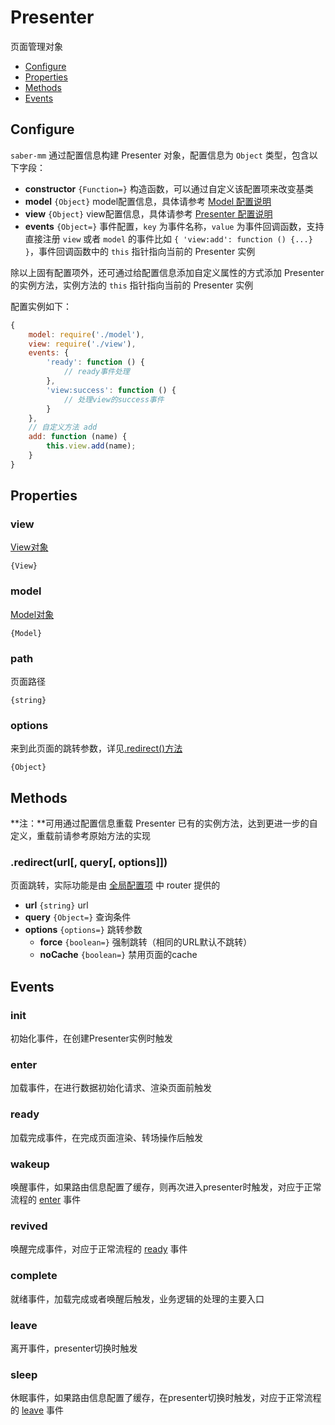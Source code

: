 Presenter
===

页面管理对象

* [Configure](#configure)
* [Properties](#properties)
* [Methods](#methods)
* [Events](#events)

## Configure

`saber-mm` 通过配置信息构建 Presenter 对象，配置信息为 `Object` 类型，包含以下字段：

* **constructor** `{Function=}` 构造函数，可以通过自定义该配置项来改变基类
* **model** `{Object}` model配置信息，具体请参考 [Model 配置说明](model.md#configure)
* **view** `{Object}` view配置信息，具体请参考 [Presenter 配置说明](view.md#configure)
* **events** `{Object=}` 事件配置，`key` 为事件名称，`value` 为事件回调函数，支持直接注册 `view` 或者 `model` 的事件比如 `{ 'view:add': function () {...} }`，事件回调函数中的 `this` 指针指向当前的 Presenter 实例

除以上固有配置项外，还可通过给配置信息添加自定义属性的方式添加 Presenter 的实例方法，实例方法的 `this` 指针指向当前的 Presenter 实例

配置实例如下：

```js
{
    model: require('./model'),
    view: require('./view'),
    events: {
        'ready': function () {
            // ready事件处理
        },
        'view:success': function () {
            // 处理view的success事件
        }
    },
    // 自定义方法 add
    add: function (name) {
        this.view.add(name);
    }
}
```

## Properties

### view

[View对象](view.md)

`{View}`

### model

[Model对象](model.md)

`{Model}`

### path

页面路径

`{string}`

### options

来到此页面的跳转参数，详见[.redirect()方法](#redirecturl-query-options)

`{Object}`

## Methods

**注：**可用通过配置信息重载 Presenter 已有的实例方法，达到更进一步的自定义，重载前请参考原始方法的实现

### .redirect(url[, query[, options]])

页面跳转，实际功能是由 [全局配置项](../README.md#config) 中 router 提供的

* **url** `{string}` url
* **query** `{Object=}` 查询条件
* **options** `{options=}` 跳转参数
    * **force** `{boolean=}` 强制跳转（相同的URL默认不跳转）
    * **noCache** `{boolean=}` 禁用页面的cache

## Events

### init

初始化事件，在创建Presenter实例时触发

### enter

加载事件，在进行数据初始化请求、渲染页面前触发

### ready

加载完成事件，在完成页面渲染、转场操作后触发

### wakeup

唤醒事件，如果路由信息配置了缓存，则再次进入presenter时触发，对应于正常流程的 [enter](#enter) 事件

### revived

唤醒完成事件，对应于正常流程的 [ready](#ready) 事件

### complete

就绪事件，加载完成或者唤醒后触发，业务逻辑的处理的主要入口

### leave

离开事件，presenter切换时触发

### sleep

休眠事件，如果路由信息配置了缓存，在presenter切换时触发，对应于正常流程的 [leave](#leave) 事件
